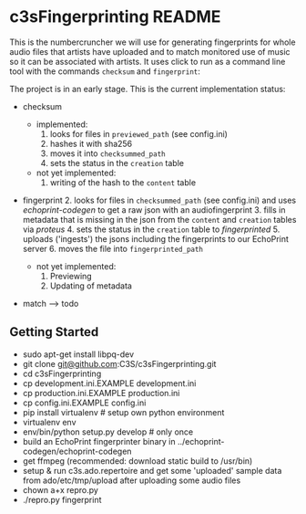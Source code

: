  c3sFingerprinting README
==========================

This is the numbercruncher we will use for generating fingerprints for whole 
audio files that artists have uploaded and to match monitored use of music so it 
can be associated with artists. It uses click to run as a command line tool
with the commands `checksum` and `fingerprint`:

The project is in an early stage. This is the current implementation status:

* checksum
    * implemented:
        1. looks for files in `previewed_path` (see config.ini)
        2. hashes it with sha256
        3. moves it into `checksummed_path`
        4. sets the status in the `creation` table
    * not yet implemented:
        1. writing of the hash to the `content` table
* fingerprint
        2. looks for files in `checksummed_path` (see config.ini) and uses 
           *echoprint-codegen* to get a raw json with an audiofingerprint
        3. fills in metadata that is missing in the json from the `content` 
        and `creation` tables via *proteus*
        4. sets the status in the `creation` table to *fingerprinted*
        5. uploads ('ingests') the jsons including the fingerprints to our 
        EchoPrint server
        6. moves the file into `fingerprinted_path`
    * not yet implemented:
        1. Previewing
        2. Updating of metadata

* match
    --> todo

Getting Started
---------------

* sudo apt-get install libpq-dev
* git clone git@github.com:C3S/c3sFingerprinting.git 
* cd c3sFingerprinting
* cp development.ini.EXAMPLE development.ini 
* cp production.ini.EXAMPLE production.ini
* cp config.ini.EXAMPLE config.ini
* pip install virtualenv # setup own python environment
* virtualenv env
* env/bin/python setup.py develop # only once
* build an EchoPrint fingerprinter binary in ../echoprint-codegen/echoprint-codegen
* get ffmpeg (recommended: download static build to /usr/bin)
* setup & run c3s.ado.repertoire and get some 'uploaded' sample data from 
  ado/etc/tmp/upload after uploading some audio files
* chown a+x repro.py
* ./repro.py fingerprint